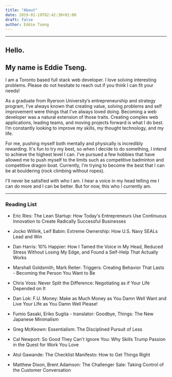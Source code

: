 ```yaml
---
title: "About"
date: 2019-01-19T02:42:30+01:00
draft: false
author: Eddie Tseng
---
```


<hr />

## Hello.

## My name is Eddie Tseng.

I am a Toronto based full stack web developer. I love solving interesting problems. Please do not hesitate to reach out if you think I can fit your needs!

As a graduate from Ryerson University’s entrepreneurship and strategy program, I’ve always known that creating value, solving problems and self improvement were things that I’ve always loved doing. Becoming a web developer was a natural extension of those traits. Creating complex web applications, leading teams, and moving projects forward is what I do best. I’m constantly looking to improve my skills, my thought technology, and my life.

For me, pushing myself both mentally and physically is incredibly rewarding. It's fun to try my best, so when I decide to do something, I intend to achieve the highest level I can. I’ve pursued a few hobbies that have allowed me to push myself to the limits such as competitive badminton and competitive dragon boat. Currently, I'm trying to become the best that I can be at bouldering (rock climbing without ropes).

I'll never be satisfied with who I am. I hear a voice in my head telling me I can do more and I can be better. But for now, this who I currently am.

<hr />

### Reading List

* Eric Ries: The Lean Startup: How Today's Entrepreneurs Use Continuous Innovation to Create Radically Successful Businesses

* Jocko Willink, Leif Babin: Extreme Ownership: How U.S. Navy SEALs Lead and Win

* Dan Harris: 10% Happier: How I Tamed the Voice in My Head, Reduced Stress Without Losing My Edge, and Found a Self-Help That Actually Works

* Marshall Goldsmith, Mark Reiter: Triggers: Creating Behavior That Lasts - Becoming the Person You Want to Be

* Chris Voss: Never Split the Difference: Negotiating as if Your Life Depended on It

* Dan Lok: F.U. Money: Make as Much Money as You Damn Well Want and Live Your LIfe as You Damn Well Please!

* Fumio Sasaki, Eriko Sugita - translator: Goodbye, Things: The New Japanese Minimalism

* Greg McKeown: Essentialism: The Disciplined Pursuit of Less

* Cal Newport: So Good They Can't Ignore You: Why Skills Trump Passion in the Quest for Work You Love

* Atul Gawande: The Checklist Manifesto: How to Get Things Right

* Matthew Dixon, Brent Adamson: The Challenger Sale: Taking Control of the Customer Conversation


